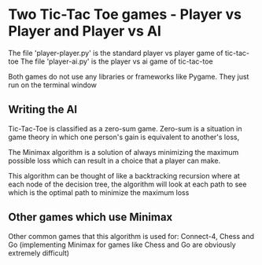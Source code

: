 # Two Tic-Tac Toe games - Player vs Player and Player vs AI

The file 'player-player.py' is the standard player vs player game of tic-tac-toe
The file 'player-ai.py' is the player vs ai game of tic-tac-toe

Both games do not use any libraries or frameworks like Pygame. They just run on the terminal window

## Writing the AI

Tic-Tac-Toe is classified as a zero-sum game. Zero-sum is a situation in game theory in which one person's gain is equivalent to another's loss,

The Minimax algorithm is a solution of always minimizing the maximum possible loss which can result in a choice that a player can make.

This algorithm can be thought of like a backtracking recursion where at each node of the decision tree, the algorithm will look at each path to see which is the optimal path to minimize the maximum loss 

## Other games which use Minimax
Other common games that this algorithm is used for: Connect-4, Chess and Go (implementing Minimax for games like Chess and Go are obviously extremely difficult)
